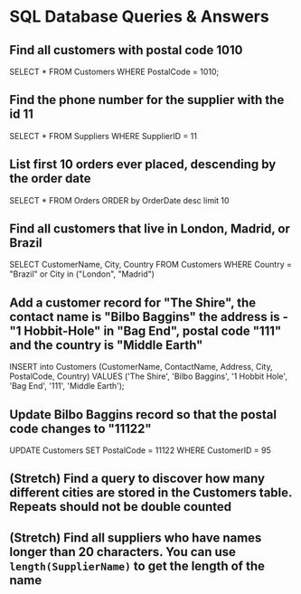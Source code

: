 # SQL Database Queries & Answers

## Find all customers with postal code 1010

SELECT * FROM Customers
WHERE PostalCode = 1010;

## Find the phone number for the supplier with the id 11

SELECT * FROM Suppliers
WHERE SupplierID = 11

## List first 10 orders ever placed, descending by the order date

SELECT * FROM Orders
ORDER by OrderDate desc
limit 10

## Find all customers that live in London, Madrid, or Brazil

SELECT CustomerName, City, Country FROM Customers
WHERE Country = "Brazil" or City in ("London", "Madrid")

## Add a customer record for "The Shire", the contact name is "Bilbo Baggins" the address is -"1 Hobbit-Hole" in "Bag End", postal code "111" and the country is "Middle Earth"

INSERT into Customers (CustomerName, ContactName, Address, City, PostalCode, Country)
VALUES ('The Shire', 'Bilbo Baggins', '1 Hobbit Hole', 'Bag End', '111', 'Middle Earth');

<!-- SELECT * FROM Customers
WHERE CustomerID = 97 -->

## Update Bilbo Baggins record so that the postal code changes to "11122"

UPDATE Customers
SET PostalCode = 11122
WHERE CustomerID = 95

<!-- SELECT * FROM Customers
WHERE CustomerID = 97 -->

## (Stretch) Find a query to discover how many different cities are stored in the Customers table. Repeats should not be double counted

## (Stretch) Find all suppliers who have names longer than 20 characters. You can use `length(SupplierName)` to get the length of the name

